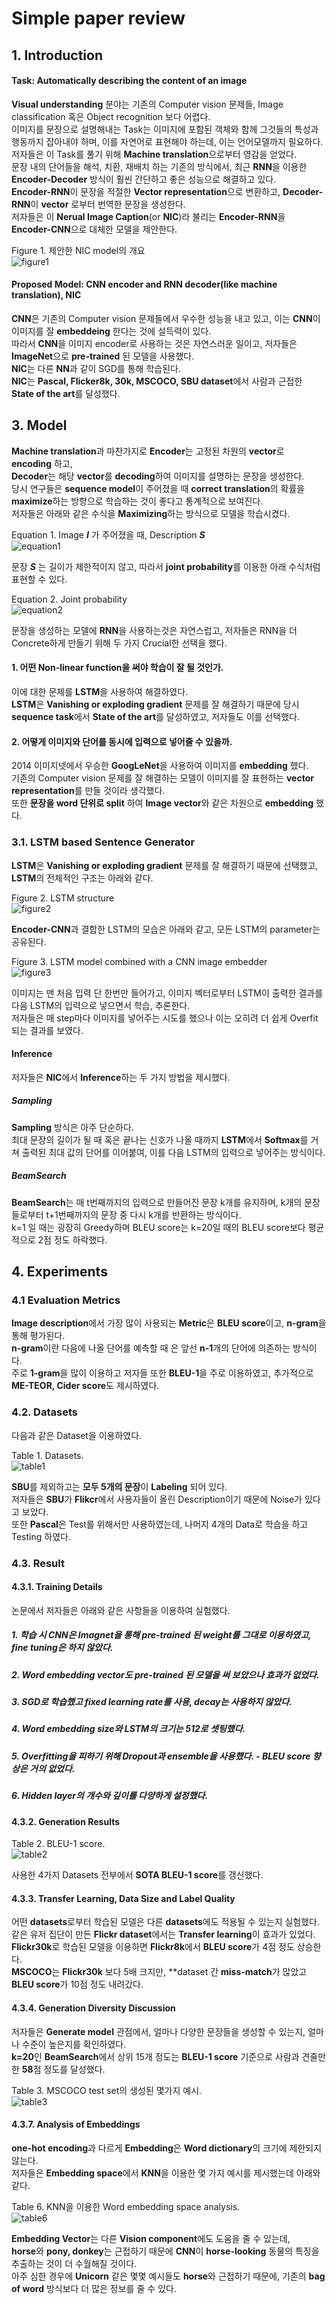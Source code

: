 # Simple paper review
## 1. Introduction
#### Task: Automatically describing the content of an image
**Visual understanding** 분야는 기존의 Computer vision 문제들, Image classification 혹은 Object recognition 보다 어렵다.  
이미지를 문장으로 설명해내는 Task는 이미지에 포함된 객체와 함께 그것들의 특성과 행동까지 잡아내야 하며, 이를 자연어로 표현해야 하는데, 이는 언어모델까지 필요하다.  
저자들은 이 Task를 풀기 위해 **Machine translation**으로부터 영감을 얻었다.  
문장 내의 단어들을 해석, 치환, 재배치 하는 기존의 방식에서, 최근 **RNN**을 이용한 **Encoder-Decoder** 방식이 훨씬 간단하고 좋은 성능으로 해결하고 있다.  
**Encoder-RNN**이 문장을 적절한 **Vector representation**으로 변환하고, **Decoder-RNN**이 **vector** 로부터 번역한 문장을 생성한다.  
저자들은 이 **Nerual Image Caption**(or **NIC**)라 불리는 **Encoder-RNN**을 **Encoder-CNN**으로 대체한 모델을 제안한다.

Figure 1. 제안한 NIC model의 개요   
![figure1](https://user-images.githubusercontent.com/15686143/55540612-4cb31f00-56fe-11e9-913d-953e02738736.PNG)

#### Proposed Model: CNN encoder and RNN decoder(like machine translation), NIC
**CNN**은 기존의 Computer vision 문제들에서 우수한 성능을 내고 있고, 이는 **CNN**이 이미지를 잘 **embeddeing** 한다는 것에 설득력이 있다.  
따라서 **CNN**을 이미지 encoder로 사용하는 것은 자연스러운 일이고, 저자들은 **ImageNet**으로 **pre-trained** 된 모델을 사용했다.  
**NIC**는 다른 **NN**과 같이 SGD를 통해 학습된다.  
**NIC**는 **Pascal, Flicker8k, 30k, MSCOCO, SBU dataset**에서 사람과 근접한 **State of the art**를 달성했다.

## 3. Model
**Machine translation**과 마찬가지로 **Encoder**는 고정된 차원의 **vector**로 **encoding** 하고,  
**Decoder**는 해당 **vector**를 **decoding**하여 이미지를 설명하는 문장을 생성한다.  
당시 연구들은 **sequence model**이 주어졌을 때 **correct translation**의 확률을 **maximize**하는 방향으로 학습하는 것이 좋다고 통계적으로 보여진다.  
저자들은 아래와 같은 수식을 **Maximizing**하는 방식으로 모델을 학습시켰다.

Equation 1. Image ***I*** 가 주어졌을 때, Description ***S***  
![equation1](https://user-images.githubusercontent.com/15686143/55540609-4cb31f00-56fe-11e9-9734-ab1e665651b7.PNG)

문장 ***S*** 는 길이가 제한적이지 않고, 따라서 **joint probability**를 이용한 아래 수식처럼 표현할 수 있다.

Equation 2. Joint probability  
![equation2](https://user-images.githubusercontent.com/15686143/55540611-4cb31f00-56fe-11e9-86e7-e7b090f5a865.PNG)

문장을 생성하는 모델에 **RNN**을 사용하는것은 자연스럽고, 저자들은 RNN을 더 Concrete하게 만들기 위해 두 가지 Crucial한 선택을 했다.  

#### 1. 어떤 Non-linear function을 써야 학습이 잘 될 것인가.  
이에 대한 문제를 **LSTM**을 사용하여 해결하였다.  
**LSTM**은 **Vanishing or exploding gradient** 문제를 잘 해결하기 때문에 당시 **sequence task**에서 **State of the art**를 달성하였고, 저자들도 이를 선택했다.   

#### 2. 어떻게 이미지와 단어를 동시에 입력으로 넣어줄 수 있을까.  
2014 이미지넷에서 우승한 **GoogLeNet**을 사용하여 이미지를 **embedding** 했다.  
기존의 Computer vision 문제를 잘 해결하는 모델이 이미지를 잘 표현하는 **vector representation**를 만들 것이라 생각했다.  
또한 **문장을 word 단위로 split** 하여 **Image vector**와 같은 차원으로 **embedding** 했다. 

### 3.1. LSTM based Sentence Generator
**LSTM**은 **Vanishing or exploding gradient** 문제를 잘 해결하기 때문에 선택했고, **LSTM**의 전체적인 구조는 아래와 같다.  

Figure 2. LSTM structure  
![figure2](https://user-images.githubusercontent.com/15686143/55540614-4cb31f00-56fe-11e9-8fc5-baaa663d82fe.PNG)

**Encoder-CNN**과 결합한 LSTM의 모습은 아래와 같고, 모든 LSTM의 parameter는 공유된다.

Figure 3. LSTM model combined with a CNN image embedder  
![figure3](https://user-images.githubusercontent.com/15686143/55540615-4d4bb580-56fe-11e9-80c5-53b0fe531253.PNG)

이미지는 맨 처음 입력 단 한번만 들어가고, 이미지 벡터로부터 LSTM이 출력한 결과를 다음 LSTM의 입력으로 넣으면서 학습, 추론한다.  
저자들은 매 step마다 이미지를 넣어주는 시도를 했으나 이는 오히려 더 쉽게 Overfit 되는 결과를 보였다.  

#### Inference
저자들은 **NIC**에서 **Inference**하는 두 가지 방법을 제시했다.  

##### Sampling
**Sampling** 방식은 아주 단순하다.  
최대 문장의 길이가 될 때 혹은 끝나는 신호가 나올 때까지 **LSTM**에서 **Softmax**를 거쳐 출력된 최대 값의 단어를 이어붙여, 이를 다음 LSTM의 입력으로 넣어주는 방식이다.

##### BeamSearch
**BeamSearch**는 매 t번째까지의 입력으로 만들어진 문장 k개를 유지하며, k개의 문장들로부터 t+1번째까지의 문장 중 다시 k개를 반환하는 방식이다.  
k=1 일 때는 굉장히 Greedy하며 BLEU score는 k=20일 때의 BLEU score보다 평균적으로 2점 정도 하락했다.  
 
## 4. Experiments
### 4.1 Evaluation Metrics
**Image description**에서 가장 많이 사용되는 **Metric**은 **BLEU score**이고, **n-gram**을 통해 평가된다.  
**n-gram**이란 다음에 나올 단어를 예측할 때 은 앞선 **n-1**개의 단어에 의존하는 방식이다.  
주로 **1-gram**을 많이 이용하고 저자들 또한 **BLEU-1**을 주로 이용하였고, 추가적으로 **ME-TEOR, Cider score**도 제시하였다.

### 4.2. Datasets

다음과 같은 Dataset을 이용하였다.  

Table 1. Datasets.  
![table1](https://user-images.githubusercontent.com/15686143/55540616-4d4bb580-56fe-11e9-9c5f-1b18fa4878c7.PNG)

**SBU**를 제외하고는 **모두 5개의 문장**이 **Labeling** 되어 있다.  
저자들은 **SBU**가 **Flikcr**에서 사용자들이 올린 Description이기 때문에 Noise가 있다고 보았다.  
또한 **Pascal**은 Test를 위해서만 사용하였는데, 나머지 4개의 Data로 학습을 하고 Testing 하였다.  

### 4.3. Result
#### 4.3.1. Training Details

논문에서 저자들은 아래와 같은 사항들을 이용하여 실험했다.

##### 1. 학습 시 **CNN**은 **Imagnet**을 통해 **pre-trained** 된 **weight**를 그대로 이용하였고, **fine tuning**은 하지 않았다.  
##### 2. **Word embedding vector**도 **pre-trained** 된 모델을 써 보았으나 효과가 없었다.  
##### 3. **SGD**로 학습했고 **fixed learning rate**를 사용, **decay**는 사용하지 않았다.  
##### 4. **Word embedding size**와 LSTM의 크기는 512로 셋팅했다.  
##### 5. **Overfitting**을 피하기 위해 **Dropout**과 **ensemble**을 사용했다. - BLEU score 향상은 거의 없었다.  
##### 6. **Hidden layer**의 개수와 깊이를 다양하게 설정했다.  

#### 4.3.2. Generation Results

Table 2. BLEU-1 score.  
![table2](https://user-images.githubusercontent.com/15686143/55540617-4d4bb580-56fe-11e9-939d-029437bb2094.PNG)

사용한 4가지 Datasets 전부에서 **SOTA BLEU-1 score**를 갱신했다.  

#### 4.3.3. Transfer Learning, Data Size and Label Quality

어떤 **datasets**로부터 학습된 모델은 다른 **datasets**에도 적용될 수 있는지 실험했다.  
같은 유저 집단이 만든 **Flickr dataset**에서는 **Transfer learning**이 효과가 있었다.  
**Flickr30k**로 학습된 모델을 이용하면 **Flickr8k**에서 **BLEU score**가 4점 정도 상승한다.  
**MSCOCO**는 **Flickr30k** 보다 5배 크지만, **dataset 간 **miss-match**가 많았고 **BLEU score**가 10점 정도 내려갔다.  

#### 4.3.4. Generation Diversity Discussion

저자들은 **Generate model** 관점에서, 얼마나 다양한 문장들을 생성할 수 있는지, 얼마나 수준이 높은지를 확인하였다.  
**k=20**인 **BeamSearch**에서 상위 15개 정도는 **BLEU-1 score** 기준으로 사람과 견줄만한 **58**점 정도를 달성했다.  

Table 3. MSCOCO test set의 생성된 몇가지 예시.  
![table3](https://user-images.githubusercontent.com/15686143/55540618-4de44c00-56fe-11e9-9865-3fff3e9e4bf1.PNG)

#### 4.3.7. Analysis of Embeddings
**one-hot encoding**과 다르게 **Embedding**은 **Word dictionary**의 크기에 제한되지 않는다.  
저자들은 **Embedding space**에서 **KNN**을 이용한 몇 가지 예시를 제시했는데 아래와 같다.  

Table 6. KNN을 이용한 Word embedding space analysis.  
![table6](https://user-images.githubusercontent.com/15686143/55540621-4de44c00-56fe-11e9-880a-fbcfbbbd3663.PNG)

**Embedding Vector**는 다른 **Vision component**에도 도움을 줄 수 있는데,  
**horse**와 **pony, donkey**는 근접하기 때문에 **CNN**이 **horse-looking** 동물의 특징을 추출하는 것이 더 수월해질 것이다.  
아주 심한 경우에 **Unicorn** 같은 몇몇 예시들도 **horse**와 근접하기 때문에, 기존의 **bag of word** 방식보다 더 많은 정보를 줄 수 있다.
